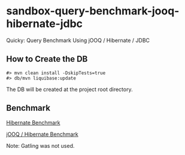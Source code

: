 # sandbox-query-benchmark-jooq-hibernate-jdbc
Quicky: Query Benchmark Using jOOQ / Hibernate / JDBC



## How to Create the DB

```
#> mvn clean install -DskipTests=true
#> db/mvn liquibase:update
```

The DB will be created at the project root directory.

## Benchmark

[Hibernate Benchmark](hibernate/src/test/java/demo/HibernateBenchmark.java)

[jOOQ / Hibernate Benchmark](application/src/test/java/demo/SqlBenchmark.java)

Note: Gatling was not used.